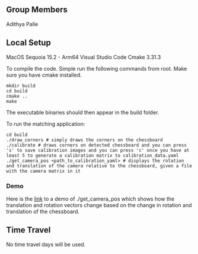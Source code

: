 ## Group Members
Adithya Palle

## Local Setup

MacOS Sequoia 15.2 - Arm64 
Visual Studio Code
Cmake 3.31.3

To compile the code. Simple run the following commands from root. Make sure you have cmake installed. 
```
mkdir build
cd build
cmake ..
make
```

The executable binaries should then appear in the build folder.

To run the matching application:

```
cd build
./draw_corners # simply draws the corners on the chessboard
./calibrate # draws corners on detected chessboard and you can press 's' to save calibration images and you can press 'c' once you have at least 5 to generate a calibration matrix to calibration_data.yaml
./get_camera_pos <path_to_calibration_yaml> # displays the rotation and translation of the camera relative to the chessboard, given a file with the camera matrix in it
```

### Demo

Here is the [link](https://drive.google.com/file/d/1NfKYKOSyyKJFOculv36Y6CwRYzJjoWFY/view?usp=sharing) to a demo of ./get_camera_pos which shows how the translation and rotation
vectors change based on the change in rotation and translation of the chessboard.


## Time Travel

No time travel days will be used.
